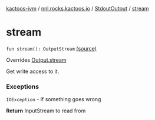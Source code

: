 [kactoos-jvm](../../index.md) / [nnl.rocks.kactoos.io](../index.md) / [StdoutOutput](index.md) / [stream](.)

# stream

`fun stream(): OutputStream` [(source)](https://github.com/neonailol/kactoos/blob/master/kactoos-jvm/src/main/kotlin/nnl/rocks/kactoos/io/StdoutOutput.kt#L19)

Overrides [Output.stream](../../nnl.rocks.kactoos/-output/stream.md)

Get write access to it.

### Exceptions

`IOException` - If something goes wrong

**Return**
InputStream to read from

